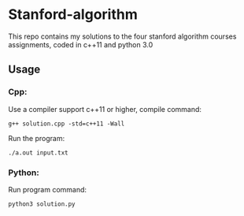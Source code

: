 # Stanford-algorithm
This repo contains my solutions to the four stanford algorithm courses assignments, coded in c++11 and python 3.0
## Usage
### Cpp: 
Use a compiler support c++11 or higher, compile command:
```
g++ solution.cpp -std=c++11 -Wall
```

Run the program:
```
./a.out input.txt
```

### Python: 
Run program command:
```
python3 solution.py
```
